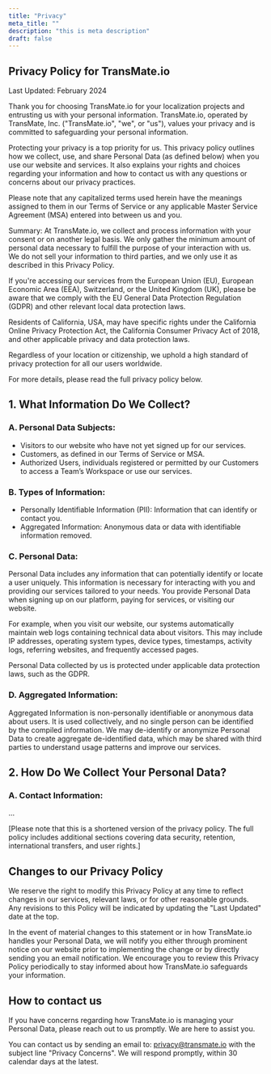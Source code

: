 ```yaml
---
title: "Privacy"
meta_title: ""
description: "this is meta description"
draft: false
---
```

## Privacy Policy for TransMate.io
Last Updated: February 2024

Thank you for choosing TransMate.io for your localization projects and entrusting us with your personal information. TransMate.io, operated by TransMate, Inc. ("TransMate.io", "we", or "us"), values your privacy and is committed to safeguarding your personal information.

Protecting your privacy is a top priority for us. This privacy policy outlines how we collect, use, and share Personal Data (as defined below) when you use our website and services. It also explains your rights and choices regarding your information and how to contact us with any questions or concerns about our privacy practices.

Please note that any capitalized terms used herein have the meanings assigned to them in our Terms of Service or any applicable Master Service Agreement (MSA) entered into between us and you.

Summary:
At TransMate.io, we collect and process information with your consent or on another legal basis. We only gather the minimum amount of personal data necessary to fulfill the purpose of your interaction with us. We do not sell your information to third parties, and we only use it as described in this Privacy Policy.

If you're accessing our services from the European Union (EU), European Economic Area (EEA), Switzerland, or the United Kingdom (UK), please be aware that we comply with the EU General Data Protection Regulation (GDPR) and other relevant local data protection laws.

Residents of California, USA, may have specific rights under the California Online Privacy Protection Act, the California Consumer Privacy Act of 2018, and other applicable privacy and data protection laws.

Regardless of your location or citizenship, we uphold a high standard of privacy protection for all our users worldwide.

For more details, please read the full privacy policy below.

## 1. What Information Do We Collect?
### A. Personal Data Subjects:
   - Visitors to our website who have not yet signed up for our services.
   - Customers, as defined in our Terms of Service or MSA.
   - Authorized Users, individuals registered or permitted by our Customers to access a Team’s Workspace or use our services.

### B. Types of Information:
   - Personally Identifiable Information (PII): Information that can identify or contact you.
   - Aggregated Information: Anonymous data or data with identifiable information removed.

### C. Personal Data:
   Personal Data includes any information that can potentially identify or locate a user uniquely. This information is necessary for interacting with you and providing our services tailored to your needs. You provide Personal Data when signing up on our platform, paying for services, or visiting our website.

   For example, when you visit our website, our systems automatically maintain web logs containing technical data about visitors. This may include IP addresses, operating system types, device types, timestamps, activity logs, referring websites, and frequently accessed pages.

   Personal Data collected by us is protected under applicable data protection laws, such as the GDPR.

### D. Aggregated Information:
   Aggregated Information is non-personally identifiable or anonymous data about users. It is used collectively, and no single person can be identified by the compiled information. We may de-identify or anonymize Personal Data to create aggregate de-identified data, which may be shared with third parties to understand usage patterns and improve our services.

## 2. How Do We Collect Your Personal Data?
   ### A. Contact Information:
   ...

[Please note that this is a shortened version of the privacy policy. The full policy includes additional sections covering data security, retention, international transfers, and user rights.]

## Changes to our Privacy Policy

We reserve the right to modify this Privacy Policy at any time to reflect changes in our services, relevant laws, or for other reasonable grounds. Any revisions to this Policy will be indicated by updating the "Last Updated" date at the top.

In the event of material changes to this statement or in how TransMate.io handles your Personal Data, we will notify you either through prominent notice on our website prior to implementing the change or by directly sending you an email notification. We encourage you to review this Privacy Policy periodically to stay informed about how TransMate.io safeguards your information.

## How to contact us

If you have concerns regarding how TransMate.io is managing your Personal Data, please reach out to us promptly. We are here to assist you.

You can contact us by sending an email to: privacy@transmate.io with the subject line "Privacy Concerns". We will respond promptly, within 30 calendar days at the latest.


